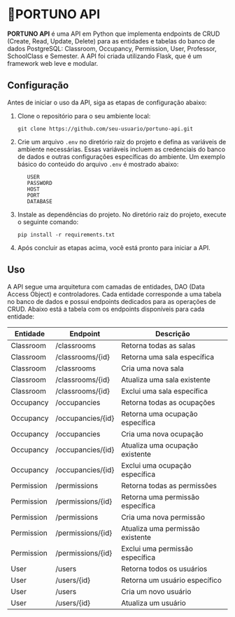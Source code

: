 # 🚀PORTUNO API

**PORTUNO API** é uma API em Python que implementa endpoints de CRUD (Create, Read, Update, Delete) para as entidades e tabelas do banco de dados PostgreSQL: Classroom, Occupancy, Permission, User, Professor, SchoolClass e Semester. A API foi criada utilizando Flask, que é um framework web leve e modular.

## Configuração

Antes de iniciar o uso da API, siga as etapas de configuração abaixo:

1. Clone o repositório para o seu ambiente local:

   ```
   git clone https://github.com/seu-usuario/portuno-api.git
   ```

2. Crie um arquivo `.env` no diretório raiz do projeto e defina as variáveis de ambiente necessárias. Essas variáveis incluem as credenciais do banco de dados e outras configurações específicas do ambiente. Um exemplo básico do conteúdo do arquivo `.env` é mostrado abaixo:

   ```
      USER
      PASSWORD
      HOST
      PORT
      DATABASE
   ```

3. Instale as dependências do projeto. No diretório raiz do projeto, execute o seguinte comando:

   ```
   pip install -r requirements.txt
   ```

4. Após concluir as etapas acima, você está pronto para iniciar a API.

## Uso

A API segue uma arquitetura com camadas de entidades, DAO (Data Access Object) e controladores. Cada entidade corresponde a uma tabela no banco de dados e possui endpoints dedicados para as operações de CRUD. Abaixo está a tabela com os endpoints disponíveis para cada entidade:

| Entidade     | Endpoint            | Descrição                                      |
|--------------|---------------------|------------------------------------------------|
| Classroom    | /classrooms         | Retorna todas as salas                          |
| Classroom    | /classrooms/{id}    | Retorna uma sala específica                     |
| Classroom    | /classrooms         | Cria uma nova sala                              |
| Classroom    | /classrooms/{id}    | Atualiza uma sala existente                     |
| Classroom    | /classrooms/{id}    | Exclui uma sala específica                      |
| Occupancy    | /occupancies        | Retorna todas as ocupações                      |
| Occupancy    | /occupancies/{id}   | Retorna uma ocupação específica                 |
| Occupancy    | /occupancies        | Cria uma nova ocupação                          |
| Occupancy    | /occupancies/{id}   | Atualiza uma ocupação existente                 |
| Occupancy    | /occupancies/{id}   | Exclui uma ocupação específica                  |
| Permission   | /permissions        | Retorna todas as permissões                     |
| Permission   | /permissions/{id}   | Retorna uma permissão específica                |
| Permission   | /permissions        | Cria uma nova permissão                         |
| Permission   | /permissions/{id}   | Atualiza uma permissão existente                |
| Permission   | /permissions/{id}   | Exclui uma permissão específica                 |
| User         | /users              | Retorna todos os usuários                       |
| User         | /users/{id}         | Retorna um usuário específico                   |
| User         | /users              | Cria um novo usuário                            |
| User         | /users/{id}         | Atualiza um usuário
